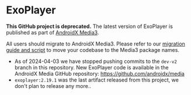 # ExoPlayer

**This GitHub project is deprecated.**  The latest version of ExoPlayer is
published as part of [AndroidX Media3][].

All users should migrate to AndroidX Media3. Please refer to our [migration
guide and script][] to move your codebase to the Media3 package names.

*   As of 2024-04-03 we have stopped pushing commits to the `dev-v2` branch in
    this repository. New ExoPlayer code is available in the AndroidX Media
    GitHub repository: https://github.com/androidx/media
*   `exoplayer:2.19.1` was the last artifact released from this project, we
    don't plan to release any more..

[AndroidX Media3]: https://github.com/androidx/media
[migration guide and script]: https://developer.android.com/guide/topics/media/media3/getting-started/migration-guide
